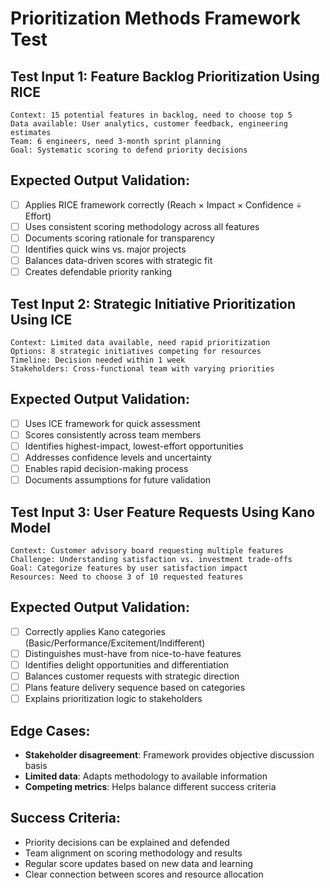 # Prioritization Methods Framework Test

## Test Input 1: Feature Backlog Prioritization Using RICE
```
Context: 15 potential features in backlog, need to choose top 5
Data available: User analytics, customer feedback, engineering estimates
Team: 6 engineers, need 3-month sprint planning
Goal: Systematic scoring to defend priority decisions
```

## Expected Output Validation:
- [ ] Applies RICE framework correctly (Reach × Impact × Confidence ÷ Effort)
- [ ] Uses consistent scoring methodology across all features
- [ ] Documents scoring rationale for transparency
- [ ] Identifies quick wins vs. major projects
- [ ] Balances data-driven scores with strategic fit
- [ ] Creates defendable priority ranking

## Test Input 2: Strategic Initiative Prioritization Using ICE
```
Context: Limited data available, need rapid prioritization
Options: 8 strategic initiatives competing for resources
Timeline: Decision needed within 1 week
Stakeholders: Cross-functional team with varying priorities
```

## Expected Output Validation:
- [ ] Uses ICE framework for quick assessment
- [ ] Scores consistently across team members
- [ ] Identifies highest-impact, lowest-effort opportunities
- [ ] Addresses confidence levels and uncertainty
- [ ] Enables rapid decision-making process
- [ ] Documents assumptions for future validation

## Test Input 3: User Feature Requests Using Kano Model
```
Context: Customer advisory board requesting multiple features
Challenge: Understanding satisfaction vs. investment trade-offs
Goal: Categorize features by user satisfaction impact
Resources: Need to choose 3 of 10 requested features
```

## Expected Output Validation:
- [ ] Correctly applies Kano categories (Basic/Performance/Excitement/Indifferent)
- [ ] Distinguishes must-have from nice-to-have features
- [ ] Identifies delight opportunities and differentiation
- [ ] Balances customer requests with strategic direction
- [ ] Plans feature delivery sequence based on categories
- [ ] Explains prioritization logic to stakeholders

## Edge Cases:
- **Stakeholder disagreement**: Framework provides objective discussion basis
- **Limited data**: Adapts methodology to available information
- **Competing metrics**: Helps balance different success criteria

## Success Criteria:
- Priority decisions can be explained and defended
- Team alignment on scoring methodology and results
- Regular score updates based on new data and learning
- Clear connection between scores and resource allocation